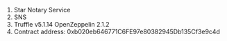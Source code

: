 1) Star Notary Service
2) SNS
3) Truffle v5.1.14 OpenZeppelin 2.1.2
4) Contract address: 0xb020eb646771C6FE97e80382945Db135Cf3e9c4d
